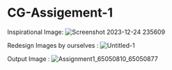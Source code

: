 # CG-Assigement-1

Inspirational Image:
![Screenshot 2023-12-24 235609](https://github.com/Bobby9326/CG-Assigement-1/assets/95424584/ead90ba9-ea21-4b75-a41a-54a36af4f4ad)


Redesign Images by ourselves :
![Untitled-1](https://github.com/Bobby9326/CG-Assigement-1/assets/95424584/686b5763-d17c-45dd-a227-da1cd9ebe6dc)


Output Image :
![Assignment1_65050810_65050877](https://github.com/Bobby9326/CG-Assigement-1/assets/95424584/12ee473c-98c9-4fa3-abd6-9f8c7f90e5bd)
